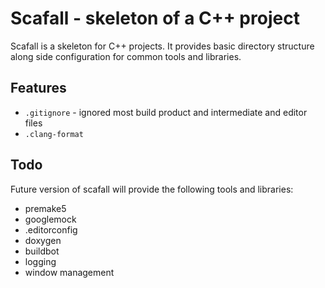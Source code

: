 # Scafall - skeleton of a C++ project

Scafall is a skeleton for C++ projects. It provides basic directory structure
along side configuration for common tools and libraries.


## Features

* `.gitignore` - ignored most build product and intermediate and editor files
* `.clang-format`


## Todo

Future version of scafall will provide the following tools and libraries:

* premake5
* googlemock
* .editorconfig
* doxygen
* buildbot
* logging
* window management

